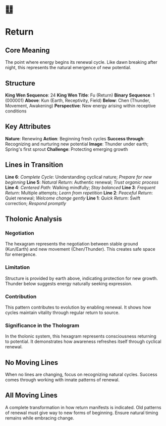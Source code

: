# ䷗ 
# Return

## Core Meaning
The point where energy begins its renewal cycle. Like dawn breaking after night, this represents the natural emergence of new potential.

## Structure
**King Wen Sequence**: 24
**King Wen Title**: Fu (Return)
**Binary Sequence**: 1 (000001)
**Above**: Kun (Earth, Receptivity, Field)
**Below**: Chen (Thunder, Movement, Awakening)
**Perspective**: New energy arising within receptive conditions

## Key Attributes
**Nature**: Renewing
**Action**: Beginning fresh cycles
**Success through**: Recognizing and nurturing new potential
**Image**: Thunder under earth; Spring's first sprout
**Challenge**: Protecting emerging growth

## Lines in Transition
**Line 6**: *Complete Cycle*: Understanding cyclical nature; *Prepare for new beginning*
**Line 5**: *Natural Return*: Authentic renewal; *Trust organic process*
**Line 4**: *Centered Path*: Walking mindfully; *Stay balanced*
**Line 3**: *Frequent Return*: Multiple attempts; *Learn from repetition*
**Line 2**: *Peaceful Return*: Quiet renewal; *Welcome change gently*
**Line 1**: *Quick Return*: Swift correction; *Respond promptly*

## Tholonic Analysis
### Negotiation
The hexagram represents the negotiation between stable ground (Kun/Earth) and new movement (Chen/Thunder). This creates safe space for emergence.

### Limitation
Structure is provided by earth above, indicating protection for new growth. Thunder below suggests energy naturally seeking expression.

### Contribution
This pattern contributes to evolution by enabling renewal. It shows how cycles maintain vitality through regular return to source.

### Significance in the Thologram
In the tholonic system, this hexagram represents consciousness returning to potential. It demonstrates how awareness refreshes itself through cyclical renewal.

## No Moving Lines
When no lines are changing, focus on recognizing natural cycles. Success comes through working with innate patterns of renewal.

## All Moving Lines
A complete transformation in how return manifests is indicated. Old patterns of renewal must give way to new forms of beginning. Ensure natural timing remains while embracing change.